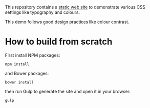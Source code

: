 This repository contains a [static web site](https://fabricesalvaire.github.io) to demonstrate various CSS settings like typography and colours.

This demo follows good design practices like colour contrast.

# How to build from scratch

First install NPM packages:

    npm install

and Bower packages:

    bower install

then run Gulp to generate the site and open it in your browser:

    gulp
